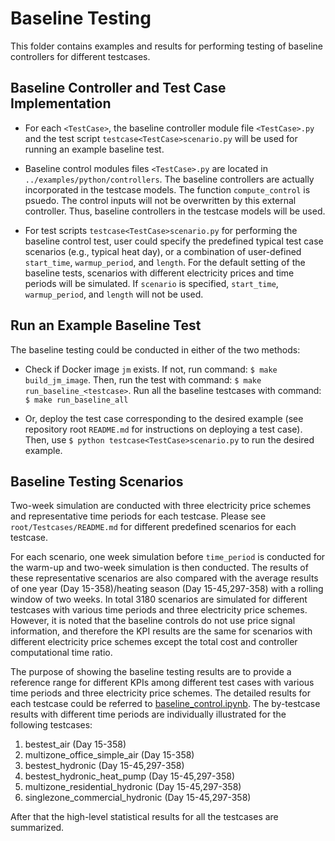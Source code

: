 # Baseline Testing

This folder contains examples and results for performing testing of baseline controllers for different testcases.

## Baseline Controller and Test Case Implementation

- For each ``<TestCase>``, the baseline controller module file ``<TestCase>.py`` and the test script ``testcase<TestCase>scenario.py`` will be used for running an example baseline test.

- Baseline control modules files ``<TestCase>.py`` are located in ``../examples/python/controllers``. The baseline controllers are actually incorporated in the testcase models.
The function ``compute_control`` is psuedo. The control inputs will not be overwritten by this external controller. Thus, baseline controllers in the testcase models will be used. 

- For test scripts ``testcase<TestCase>scenario.py`` for performing the baseline control test, user could specify the predefined typical test case scenarios (e.g., typical heat day), or a combination of user-defined
``start_time``, ``warmup_period``, and ``length``. For the default setting of the baseline tests,
 scenarios with different electricity prices and time periods will be  simulated. If ``scenario`` is specified, ``start_time``, ``warmup_period``, and ``length`` will not be used.

## Run an Example Baseline Test
The baseline testing could be conducted in either of the two methods:

- Check if Docker image ``jm`` exists. If not, run command: ``$ make build_jm_image``. 
Then, run the test with command: ``$ make run_baseline_<testcase>``. Run all the baseline testcases with command: ``$ make run_baseline_all``

- Or, deploy the test case corresponding to the desired example (see repository root ``README.md`` for instructions on deploying a test case). 
Then, use ``$ python testcase<TestCase>scenario.py`` to run the desired example.

## Baseline Testing Scenarios
Two-week simulation are conducted with three electricity price schemes and representative time periods for each testcase. Please see ``root/Testcases/README.md`` for different predefined scenarios for each testcase. 

For each scenario, one week simulation before ``time_period`` is conducted for the warm-up and two-week simulation is then conducted.
The results of these representative scenarios are also compared with the average results of one year (Day 15-358)/heating season (Day 15-45,297-358) with a rolling window of two weeks. 
In total 3180 scenarios are simulated for different testcases with various time periods and three electricity price schemes. 
However, it is noted that the baseline controls do not use price signal information, and therefore the KPI results are the same for scenarios with different electricity price schemes except the total cost and controller computational time ratio. 

The purpose of showing the baseline testing results are to provide a reference range for different KPIs among different test cases with various time periods and three electricity price schemes. 
The detailed results for each testcase could be referred to [baseline_control.ipynb](baseline_control.ipynb).
The by-testcase results with different time periods are individually illustrated for the following testcases:

1. bestest_air (Day 15-358)
2. multizone_office_simple_air (Day 15-358)
3. bestest_hydronic (Day 15-45,297-358)
4. bestest_hydronic_heat_pump (Day 15-45,297-358)
5. multizone_residential_hydronic (Day 15-45,297-358)
6. singlezone_commercial_hydronic (Day 15-45,297-358)

After that the high-level statistical results for all the testcases are summarized. 

